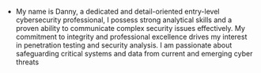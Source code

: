 - My name is Danny, a dedicated and detail-oriented entry-level cybersecurity professional, I possess strong analytical skills and a proven ability to communicate complex security issues effectively. My commitment to integrity and professional excellence drives my interest in penetration testing and security analysis. I am passionate about safeguarding critical systems and data from current and emerging cyber threats

<!---

--->
